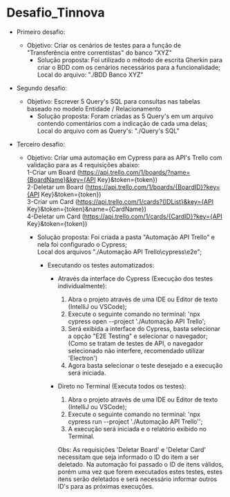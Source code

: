 # Desafio_Tinnova

* Primeiro desafio:
  - Objetivo: Criar os cenários de testes para a função de "Transferência entre correntistas" do banco "XYZ"
    - Solução proposta: Foi utilizado o método de escrita Gherkin para criar o BDD com os cenários necessários para a
                        funcionalidade;
                        Local do arquivo: "./BDD Banco XYZ"

* Segundo desafio:
  - Objetivo: Escrever 5 Query's SQL para consultas nas tabelas baseado no modelo Entidade / Relacionamento
    - Solução proposta: Foram criadas as 5 Query's em um arquivo contendo comentários com a indicação de cada uma delas;    
                        Local do arquivo com as Query's: "./Query's SQL"

* Terceiro desafio:
    - Objetivo: Criar uma automação em Cypress para as API's Trello com validação para as 4 requisições abaixo:            
      1-Criar um Board (https://api.trello.com/1/boards/?name={BoardName}&key={API Key}&token={token})                
      2-Deletar um Board (https://api.trello.com/1/boards/{BoardID}?key={API Key}&token={token})                  
      3-Criar um Card (https://api.trello.com/1/cards?{IDList}&key={API Key}&token={token}&name={CardName})              
      4-Deletar um Card (https://api.trello.com/1/cards/{CardID}?key={API Key}&token={token})            
        - Solução proposta: Foi criada a pasta "Automação API Trello" e nela foi configurado o Cypress;                
          Local dos arquivos "./Automação API Trello\cypress\e2e";

            * Executando os testes automatizados:
                - Através da interface do Cypress (Execução dos testes individualmente):              
                  1. Abra o projeto através de uma IDE ou Editor de texto (IntelliJ ou VSCode);                  
                  2. Execute o seguinte comando no terminal: 'npx cypress open --project './Automação API Trello';              
                  3. Será exibida a interface do Cypress, basta selecionar a opção "E2E Testing" e selecionar o navegador;          
                  (Como se tratam de testes de API, o navegador selecionado não interfere, recomendado utilizar 'Electron')
                  4. Agora basta selecionar o teste desejado e a execução será iniciada.      

                - Direto no Terminal (Executa todos os testes):                          
                  1. Abra o projeto através de uma IDE ou Editor de texto (IntelliJ ou VSCode);          
                  2. Execute o seguinte comando no terminal: 'npx cypress run --project './Automação API Trello'';        
                  3. A execução será iniciada e o relatório exibido no Terminal.

                  Obs: As requisições 'Deletar Board' e 'Deletar Card' necessitam que seja informado o ID do item a ser
                  deletado.
                  Na automação foi passado o ID de itens válidos, porém uma vez que forem executados estes testes, estes
                  itens serão deletados e será necessário informar outros ID's para as próximas execuções.
